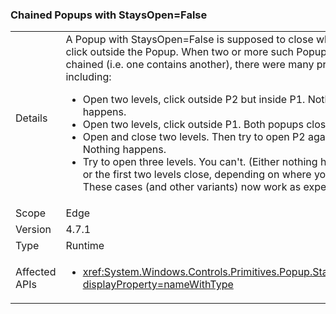 ### Chained Popups with StaysOpen=False

|   |   |
|---|---|
|Details|A Popup with StaysOpen=False is supposed to close when you click outside the Popup. When two or more such Popups are chained (i.e. one contains another), there were many problems, including:<ul><li>Open two levels, click outside P2 but inside P1.  Nothing happens.</li><li>Open two levels, click outside P1.  Both popups close.</li><li>Open and close two levels.  Then try to open P2 again.  Nothing happens.</li><li>Try to open three levels.  You can't.  (Either nothing happens or the first two levels close, depending on where you click.) These cases (and other variants) now work as expected.</li></ul>|
|Scope|Edge|
|Version|4.7.1|
|Type|Runtime|
|Affected APIs|<ul><li><xref:System.Windows.Controls.Primitives.Popup.StaysOpen?displayProperty=nameWithType></li></ul>|
